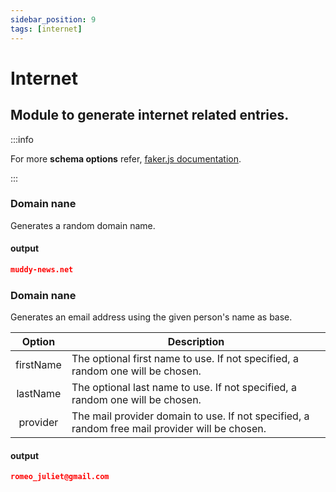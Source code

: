 ```yaml
---
sidebar_position: 9
tags: [internet]
---
```


# Internet

## Module to generate internet related entries.

:::info

For more **schema options** refer, [faker.js documentation](https://fakerjs.dev/).

:::

### Domain nane

Generates a random domain name.

#### output

```json
muddy-news.net
```

### Domain nane

Generates an email address using the given person's name as base.

|  Option   | Description                                                                                    |
| :-------: | ---------------------------------------------------------------------------------------------- |
| firstName | The optional first name to use. If not specified, a random one will be chosen.                 |
| lastName  | The optional last name to use. If not specified, a random one will be chosen.                  |
| provider  | The mail provider domain to use. If not specified, a random free mail provider will be chosen. |

#### output

```json
romeo_juliet@gmail.com
```
